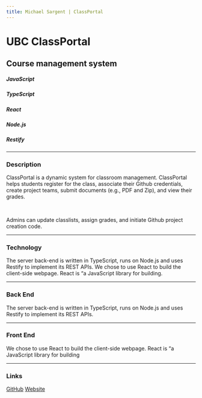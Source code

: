 ```yaml
---
title: Michael Sargent | ClassPortal
---
```


# UBC ClassPortal

## Course management system

##### JavaScript

##### TypeScript

##### React

##### Node.js

##### Restify

<hr>

### Description

ClassPortal is a dynamic system for classroom management. ClassPortal helps students
register for the class, associate their Github credentials, create project teams,
submit documents (e.g., PDF and Zip), and view their grades.

<br>

Admins can update classlists, assign grades, and initiate Github project creation code.

<hr>

### Technology

The server back-end is written in TypeScript, runs on Node.js and uses Restify to implement its REST APIs.
We chose to use React to build the client-side webpage. React is “a JavaScript library for building.

<hr> 

### Back End

The server back-end is written in TypeScript, runs on Node.js and uses Restify to implement its REST APIs.

<hr> 

### Front End

We chose to use React to build the client-side webpage. React is “a JavaScript library for building 

<hr> 

### Links

[GitHub][github] [Website][demo]

[github]: <https://github.com/ubccpsc/classportal/>
[demo]: <http://skaha.cs.ubc.ca:8020>
[blog]: <../../blog/classportal> 
